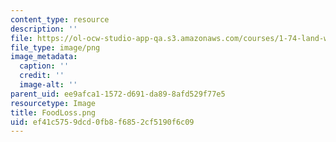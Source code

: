 ```yaml
---
content_type: resource
description: ''
file: https://ol-ocw-studio-app-qa.s3.amazonaws.com/courses/1-74-land-water-food-and-climate-fall-2020/ef41c5759dcd0fb8f6852cf5190f6c09_FoodLoss.png
file_type: image/png
image_metadata:
  caption: ''
  credit: ''
  image-alt: ''
parent_uid: ee9afca1-1572-d691-da89-8afd529f77e5
resourcetype: Image
title: FoodLoss.png
uid: ef41c575-9dcd-0fb8-f685-2cf5190f6c09
---
```

